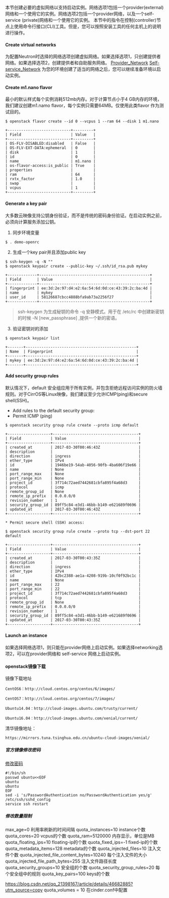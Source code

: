 本节创建必要的虚拟网络以支持启动实例。网络选项1包括一个provider(external)网络和一个使用它的实例。网络选项2包括一个provider网络，以及一个self-service (private)网络和一个使用它的实例。
本节中的指令在控制(controller)节点上使用命令行接口(CLI)工具。但是，您可以按照安装工具的任何主机上的说明进行操作。
#### Create virtual networks
为配置Neutron时选择的网络选项创建虚拟网络。如果选择选项1，只创建提供者网络。如果选择选项2，创建提供者和自助服务网络。
[Provider_Network](./Provider_Network.md)
[Self-service_Network](./Self-service_Network.md)
为您的环境创建了适当的网络之后，您可以继续准备环境以启动实例。

#### Create m1.nano flavor
最小的默认样式每个实例消耗512mb内存。对于计算节点小于4 GB内存的环境，我们建议创建m1.namo flavor，每个实例只需要64MB。仅使用此类flavor 作为测试目的。
```
$ openstack flavor create --id 0 --vcpus 1 --ram 64 --disk 1 m1.nano

+----------------------------+---------+
| Field                      | Value   |
+----------------------------+---------+
| OS-FLV-DISABLED:disabled   | False   |
| OS-FLV-EXT-DATA:ephemeral  | 0       |
| disk                       | 1       |
| id                         | 0       |
| name                       | m1.nano |
| os-flavor-access:is_public | True    |
| properties                 |         |
| ram                        | 64      |
| rxtx_factor                | 1.0     |
| swap                       |         |
| vcpus                      | 1       |
+----------------------------+---------+
```
#### Generate a key pair
大多数云映像支持公钥身份验证，而不是传统的密码身份验证。在启动实例之前，必须向计算服务添加公钥。
1. 同步环境变量
```
$ . demo-openrc
```

2. 生成一个key pair并且添加public key
```
$ ssh-keygen -q -N ""
$ openstack keypair create --public-key ~/.ssh/id_rsa.pub mykey

+-------------+-------------------------------------------------+
| Field       | Value                                           |
+-------------+-------------------------------------------------+
| fingerprint | ee:3d:2e:97:d4:e2:6a:54:6d:0d:ce:43:39:2c:ba:4d |
| name        | mykey                                           |
| user_id     | 58126687cbcc4888bfa9ab73a2256f27                |
+-------------+-------------------------------------------------+
```

> ssh-keygen 为生成秘钥的命令
-q   安静模式。用于在 /etc/rc 中创建新密钥的时候
-N [new_passphrase] ,提供一个新的密语。

3. 验证密钥对的添加

```
$ openstack keypair list

+-------+-------------------------------------------------+
| Name  | Fingerprint                                     |
+-------+-------------------------------------------------+
| mykey | ee:3d:2e:97:d4:e2:6a:54:6d:0d:ce:43:39:2c:ba:4d |
+-------+-------------------------------------------------+
```

#### Add security group rules

默认情况下，default 安全组应用于所有实例，并包含拒绝远程访问实例的防火墙规则。对于CirrOS等Linux映像，我们建议至少允许ICMP(ping)和secure shell(SSH)。

* Add rules to the default security group:
 * Permit ICMP (ping)

```
$ openstack security group rule create --proto icmp default

+-------------------+--------------------------------------+
| Field             | Value                                |
+-------------------+--------------------------------------+
| created_at        | 2017-03-30T00:46:43Z                 |
| description       |                                      |
| direction         | ingress                              |
| ether_type        | IPv4                                 |
| id                | 1946be19-54ab-4056-90fb-4ba606f19e66 |
| name              | None                                 |
| port_range_max    | None                                 |
| port_range_min    | None                                 |
| project_id        | 3f714c72aed7442681cbfa895f4a68d3     |
| protocol          | icmp                                 |
| remote_group_id   | None                                 |
| remote_ip_prefix  | 0.0.0.0/0                            |
| revision_number   | 1                                    |
| security_group_id | 89ff5c84-e3d1-46bb-b149-e621689f0696 |
| updated_at        | 2017-03-30T00:46:43Z                 |
+-------------------+--------------------------------------+
```
    * Permit secure shell (SSH) access:
    
 ```
 $ openstack security group rule create --proto tcp --dst-port 22 default

+-------------------+--------------------------------------+
| Field             | Value                                |
+-------------------+--------------------------------------+
| created_at        | 2017-03-30T00:43:35Z                 |
| description       |                                      |
| direction         | ingress                              |
| ether_type        | IPv4                                 |
| id                | 42bc2388-ae1a-4208-919b-10cf0f92bc1c |
| name              | None                                 |
| port_range_max    | 22                                   |
| port_range_min    | 22                                   |
| project_id        | 3f714c72aed7442681cbfa895f4a68d3     |
| protocol          | tcp                                  |
| remote_group_id   | None                                 |
| remote_ip_prefix  | 0.0.0.0/0                            |
| revision_number   | 1                                    |
| security_group_id | 89ff5c84-e3d1-46bb-b149-e621689f0696 |
| updated_at        | 2017-03-30T00:43:35Z                 |
+-------------------+--------------------------------------+
```
#### Launch an instance
如果选择网络选项1，则只能在provider网络上启动实例。如果选择networking选项2，可以在provider网络和 self-service 网络上启动实例。



#### openstack镜像下载
镜像下载地址

```
CentOS6：http://cloud.centos.org/centos/6/images/

CentOS7：http://cloud.centos.org/centos/7/images/

Ubuntu14.04：http://cloud-images.ubuntu.com/trusty/current/

Ubuntu16.04：http://cloud-images.ubuntu.com/xenial/current/
```

清华镜像地址：
```
https://mirrors.tuna.tsinghua.edu.cn/ubuntu-cloud-images/xenial/
```


##### 官方镜像修改密码

[修改密码](https://blog.csdn.net/kwame211/article/details/79802619?utm_source=copy )

```
#!/bin/sh
passwd ubuntu<<EOF
ubuntu
ubuntu
EOF
sed -i 's/PasswordAuthentication no/PasswordAuthentication yes/g' /etc/ssh/sshd_config
service ssh restart
```

##### 修改数量限制


max_age=0                                        利用率刷新的时间间隔
quota_instances=10                               instance个数
quota_cores=20                                   vcpus的个数
quota_ram=5120000                                内存显示，单位是MB
quota_floating_ips=10                            floating-ip的个数
quota_fixed_ips=-1                               fixed-ip的个数
quota_metadata_items=128                         metadata的个数
quota_injected_files=10                          注入文件个数
quota_injected_file_content_bytes=10240          每个注入文件的大小
quota_injected_file_path_bytes=255               注入文件路径长度
quota_security_groups=10                         安全组的个数
quota_security_group_rules=20                    每个安全组中的规则
quota_key_pairs=100                              keys的个数

https://blog.csdn.net/qq_21398167/article/details/46682885?utm_source=copy
quota_volumes = 10 在cinder.conf中配置
